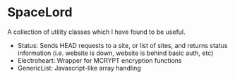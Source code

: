 SpaceLord
=========

A collection of utility classes which I have found to be useful.

* Status: Sends HEAD requests to a site, or list of sites, and returns status information (i.e. website is down, website is behind basic auth, etc)
* Electroheart: Wrapper for MCRYPT encryption functions
* GenericList: Javascript-like array handling